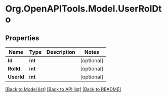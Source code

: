 # Org.OpenAPITools.Model.UserRolDto

## Properties

Name | Type | Description | Notes
------------ | ------------- | ------------- | -------------
**Id** | **int** |  | [optional] 
**RolId** | **int** |  | [optional] 
**UserId** | **int** |  | [optional] 

[[Back to Model list]](../../README.md#documentation-for-models) [[Back to API list]](../../README.md#documentation-for-api-endpoints) [[Back to README]](../../README.md)

